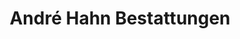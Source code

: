 ---
title: "André Hahn Bestattungen"
url: /ammersbek/andre-hahn-bestattungen/
shop: Bestattungen
---